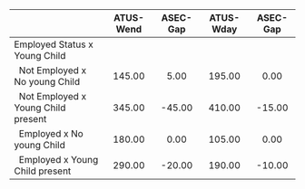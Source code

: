 
|                      |    ATUS-Wend |     ASEC-Gap |    ATUS-Wday |     ASEC-Gap |
| -------------------- | :----------: | :----------: | :----------: | :----------: |
| Employed Status x Young Child |              |              |              |              |
| &nbsp;&nbsp;Not Employed x No young Child |       145.00 |         5.00 |       195.00 |         0.00 |
| &nbsp;&nbsp;Not Employed x Young Child present |       345.00 |       -45.00 |       410.00 |       -15.00 |
| &nbsp;&nbsp;Employed x No young Child |       180.00 |         0.00 |       105.00 |         0.00 |
| &nbsp;&nbsp;Employed x Young Child present |       290.00 |       -20.00 |       190.00 |       -10.00 |

